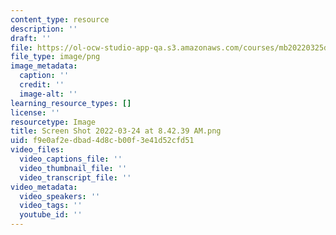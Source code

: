 ```yaml
---
content_type: resource
description: ''
draft: ''
file: https://ol-ocw-studio-app-qa.s3.amazonaws.com/courses/mb20220325d/screen-shot-2022-03-24-at-84239-am.png
file_type: image/png
image_metadata:
  caption: ''
  credit: ''
  image-alt: ''
learning_resource_types: []
license: ''
resourcetype: Image
title: Screen Shot 2022-03-24 at 8.42.39 AM.png
uid: f9e0af2e-dbad-4d8c-b00f-3e41d52cfd51
video_files:
  video_captions_file: ''
  video_thumbnail_file: ''
  video_transcript_file: ''
video_metadata:
  video_speakers: ''
  video_tags: ''
  youtube_id: ''
---
```

